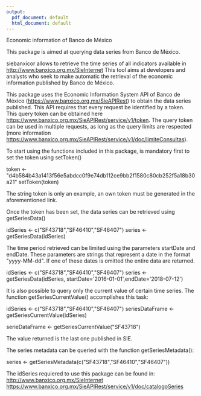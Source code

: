 ```yaml
---
output:
  pdf_document: default
  html_document: default
---
```

Economic information of Banco de México

This package is aimed at querying data series from Banco de México.

siebanxicor allows to retrieve the time series of all indicators available in
http://www.banxico.org.mx/SieInternet
This tool aims at developers and analysts who seek to make automatic the retrieval of the economic information published by Banco de México.

This package uses the Economic Information System API of Banco de México (https://www.banxico.org.mx/SieAPIRest) to obtain the data series published.
This API requires that every request be identified by a token. This query token can be obtained here https://www.banxico.org.mx/SieAPIRest/service/v1/token.
The query token can be used in multiple requests, as long as the query limits are respected (more information https://www.banxico.org.mx/SieAPIRest/service/v1/doc/limiteConsultas).


To start using the functions included in this package, is mandatory first to set the token using setToken()

  token <- "d4b584b43a1413f56e5abdcc0f9e74db112ce9bb2f1580c80cb252f5a18b30a21"
  setToken(token)



The string token is only an example, an own token must be generated in the aforementioned link.

Once the token has been set, the data series can be retrieved using getSeriesData()


  idSeries <- c("SF43718","SF46410","SF46407")
  series <- getSeriesData(idSeries)


The time period retrieved can be limited using the parameters startDate and endDate.
These parameters are strings that represent a date in the format "yyyy-MM-dd".
If one of these dates is omitted the entire data are returned.

  idSeries <- c("SF43718","SF46410","SF46407")
  series <- getSeriesData(idSeries, startDate='2016-01-01',endDate='2018-07-12')


It is also possible to query only the current value of certain time series. The function getSeriesCurrentValue() accomplishes this task:

  idSeries <- c("SF43718","SF46410","SF46407")
  seriesDataFrame <- getSeriesCurrentValue(idSeries)

  serieDataFrame <- getSeriesCurrentValue("SF43718")


The value returned is the last one published in SIE.



The series metadata can be queried with the function getSeriesMetadata():

series <- getSeriesMetadata(c("SF43718","SF46410","SF46407"))



The idSeries requiered to use this package can be found in:
http://www.banxico.org.mx/SieInternet
https://www.banxico.org.mx/SieAPIRest/service/v1/doc/catalogoSeries

